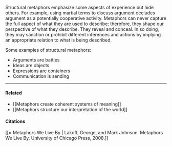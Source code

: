 Structural metaphors emphasize some aspects of experience but hide others. For example, using martial terms to discuss argument occludes argument as a potentially cooperative activity. Metaphors can never capture the full aspect of what they are used to describe; therefore, they shape our perspective of what they describe. They reveal and conceal. In so doing, they may sanction or prohibit different inferences and actions by implying an appropriate relation to what is being described.

Some examples of structural metaphors:

-   Arguments are battles
-   Ideas are objects
-   Expressions are containers
-   Communication is sending

---

#### Related

-   [[Metaphors create coherent systems of meaning]]
-   [[Metaphors structure our interpretation of the world]]

#### Citations

[[≈ Metaphors We Live By | Lakoff, George, and Mark Johnson. Metaphors We Live By. University of Chicago Press, 2008.]]